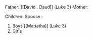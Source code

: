 Father: [[David . Daud]] (Luke 3)
Mother: 

Children:
Spouse : 
1) Boys
	[[Mattatha]] (Luke 3)
2) Girls
	